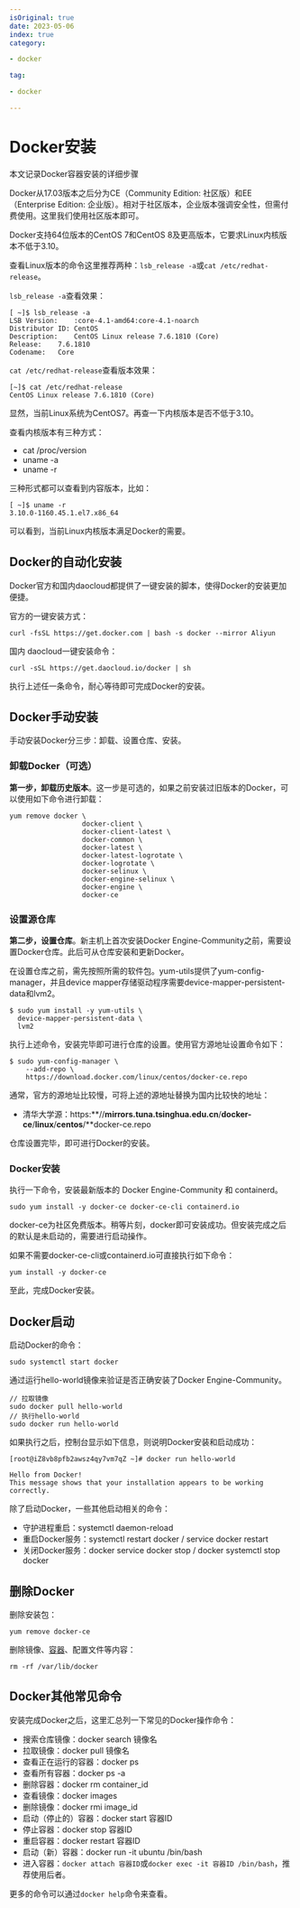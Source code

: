 ```yaml
---
isOriginal: true
date: 2023-05-06
index: true
category:

- docker

tag:

- docker

---
```


# Docker安装

本文记录Docker容器安装的详细步骤
<!-- more -->

Docker从17.03版本之后分为CE（Community Edition: 社区版）和EE（Enterprise Edition: 企业版）。相对于社区版本，企业版本强调安全性，但需付费使用。这里我们使用社区版本即可。

Docker支持64位版本的CentOS 7和CentOS 8及更高版本，它要求Linux内核版本不低于3.10。

查看Linux版本的命令这里推荐两种：`lsb_release -a`或`cat /etc/redhat-release`。

`lsb_release -a`查看效果：

```shell
[ ~]$ lsb_release -a
LSB Version:	:core-4.1-amd64:core-4.1-noarch
Distributor ID:	CentOS
Description:	CentOS Linux release 7.6.1810 (Core)
Release:	7.6.1810
Codename:	Core
```

`cat /etc/redhat-release`查看版本效果：

```shell
[~]$ cat /etc/redhat-release
CentOS Linux release 7.6.1810 (Core)
```

显然，当前Linux系统为CentOS7。再查一下内核版本是否不低于3.10。

查看内核版本有三种方式：

- cat /proc/version
- uname -a
- uname -r

三种形式都可以查看到内容版本，比如：

```shell
[ ~]$ uname -r
3.10.0-1160.45.1.el7.x86_64
```

可以看到，当前Linux内核版本满足Docker的需要。

## Docker的自动化安装

Docker官方和国内daocloud都提供了一键安装的脚本，使得Docker的安装更加便捷。

官方的一键安装方式：

```shell
curl -fsSL https://get.docker.com | bash -s docker --mirror Aliyun
```

国内 daocloud一键安装命令：

```shell
curl -sSL https://get.daocloud.io/docker | sh
```

执行上述任一条命令，耐心等待即可完成Docker的安装。

## Docker手动安装

手动安装Docker分三步：卸载、设置仓库、安装。

### 卸载Docker（可选）

**第一步，卸载历史版本**。这一步是可选的，如果之前安装过旧版本的Docker，可以使用如下命令进行卸载：

```shell
yum remove docker \
                  docker-client \
                  docker-client-latest \
                  docker-common \
                  docker-latest \
                  docker-latest-logrotate \
                  docker-logrotate \
                  docker-selinux \
                  docker-engine-selinux \
                  docker-engine \
                  docker-ce
```

### 设置源仓库

**第二步，设置仓库**。新主机上首次安装Docker Engine-Community之前，需要设置Docker仓库。此后可从仓库安装和更新Docker。

在设置仓库之前，需先按照所需的软件包。yum-utils提供了yum-config-manager，并且device mapper存储驱动程序需要device-mapper-persistent-data和lvm2。

```shell
$ sudo yum install -y yum-utils \
  device-mapper-persistent-data \
  lvm2
```

执行上述命令，安装完毕即可进行仓库的设置。使用官方源地址设置命令如下：

```shell
$ sudo yum-config-manager \
    --add-repo \
    https://download.docker.com/linux/centos/docker-ce.repo
```

通常，官方的源地址比较慢，可将上述的源地址替换为国内比较快的地址：

- 清华大学源：https:**//**mirrors.tuna.tsinghua.edu.cn**/**docker-ce**/**linux**/**centos**/**docker-ce.repo

仓库设置完毕，即可进行Docker的安装。

### Docker安装

执行一下命令，安装最新版本的 Docker Engine-Community 和 containerd。

```shell
sudo yum install -y docker-ce docker-ce-cli containerd.io
```

docker-ce为社区免费版本。稍等片刻，docker即可安装成功。但安装完成之后的默认是未启动的，需要进行启动操作。

如果不需要docker-ce-cli或containerd.io可直接执行如下命令：

```shell
yum install -y docker-ce
```

至此，完成Docker安装。

## Docker启动

启动Docker的命令：

```shell
sudo systemctl start docker
```

通过运行hello-world镜像来验证是否正确安装了Docker Engine-Community。

```shell
// 拉取镜像
sudo docker pull hello-world
// 执行hello-world
sudo docker run hello-world
```

如果执行之后，控制台显示如下信息，则说明Docker安装和启动成功：

```shell
[root@iZ8vb8pfb2awsz4qy7vm7qZ ~]# docker run hello-world

Hello from Docker!
This message shows that your installation appears to be working correctly.
```

除了启动Docker，一些其他启动相关的命令：

- 守护进程重启：systemctl daemon-reload
- 重启Docker服务：systemctl restart docker / service docker restart
- 关闭Docker服务：docker service docker stop / docker systemctl stop docker

## 删除Docker

删除安装包：

```shell
yum remove docker-ce
```

删除镜像、[容器](https://cloud.tencent.com/product/tke?from=10680)、配置文件等内容：

```shell
rm -rf /var/lib/docker
```

## Docker其他常见命令

安装完成Docker之后，这里汇总列一下常见的Docker操作命令：

- 搜索仓库镜像：docker search 镜像名
- 拉取镜像：docker pull 镜像名
- 查看正在运行的容器：docker ps
- 查看所有容器：docker ps -a
- 删除容器：docker rm container_id
- 查看镜像：docker images
- 删除镜像：docker rmi image_id
- 启动（停止的）容器：docker start 容器ID
- 停止容器：docker stop 容器ID
- 重启容器：docker restart 容器ID
- 启动（新）容器：docker run -it ubuntu /bin/bash
- 进入容器：`docker attach 容器ID`或`docker exec -it 容器ID /bin/bash`，推荐使用后者。

更多的命令可以通过`docker help`命令来查看。
